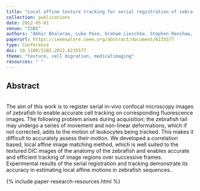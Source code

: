 ```yaml
---
title: "Local affine texture tracking for serial registration of zebrafish images"
collection: publications
date: 2012-05-01
venue: "ISBI"
authors: "Abhir Bhalerao, Luke Pase, Graham Lieschke, Stephen Renshaw, Constantino Carlos Reyes-Aldasoro"
paperurl: https://ieeexplore.ieee.org/abstract/document/6235577
type: Conference
doi: 10.1109/ISBI.2012.6235577
theme: "texture, cell migration, medicalimaging"
resources: " "
---
```

<h2> Abstract </h2>  <br>
The aim of this work is to register serial in-vivo confocal microscopy images of zebrafish to enable accurate cell tracking on corresponding fluorescence images. The following problem arises during acquisition; the zebrafish tail may undergo a series of movement and non-linear deformations, which if not corrected, adds to the motion of leukocytes being tracked. This makes it difficult to accurately assess their motion. We developed a correlation based, local affine image matching method, which is well suited to the textured DIC images of the anatomy of the zebrafish and enables accurate and efficient tracking of image regions over successive frames. Experimental results of the serial registration and tracking demonstrate its accuracy in estimating local affine motions in zebrafish sequences..

{% include paper-research-resources.html %}
